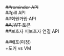 ~~##reminder API~~<br>
##pill API<br>
~~##회원가입 API~~<br>
~~##JWT 토큰~~<br>
##보호자 피보호자 연결 API<br>

##배포(미정)<br>
+도커 vs VM<br>

